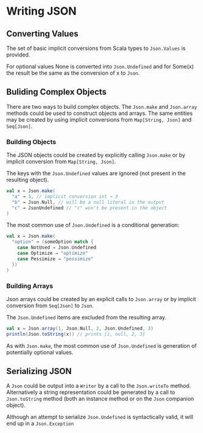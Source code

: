 # Writing JSON

## Converting Values

The set of basic implicit conversions from Scala types to `Json.Values` is provided.

For optional values None is converted into `Json.Undefined` and for
Some(x) the result be the same as the conversion of x to `Json`.


## Buliding Complex Objects

There are two ways to build complex objects. The `Json.make`
and `Json.array` methods could be used to construct objects and
arrays. The same entities may be created by using implicit
conversions from `Map[String, Json]` and `Seq[Json]`.


### Building Objects

The JSON objects could be created by explicitly calling `Json.make` or
by implicit conversion from `Map[String, Json]`.

The keys with the `Json.Undefined` values are ignored (not present in
the resulting object). 

```scala
val x = Json.make(
  "a" → 3, // implicit conversion int → 3
  "b" → Json.Null, // will be a null literal in the output
  "c" → JsonUndefined // "c" won't be present in the object
)
```

The most common use of `Json.Undefined` is a conditional generation:

```scala
val x = Json.make(
  "option" → (someOption match {
    case NotUsed ⇒ Json.Undefined
    case Optimize ⇒ "optimize"
    case Pessimize ⇒ "pessimize"
  })
)
```


### Building Arrays

Json arrays could be created by an explicit calls to `Json.array` or
by implicit conversion from `Seq[Json]` to `Json`.

The `Json.Undefined` items are excluded from the resulting array. 

```scala
val x = Json.array(1, Json.Null, 2, Json.Undefined, 3)
println(Json.toString(x)) // prints [1, null, 2, 3]
```

As with `Json.make`, the most common use of `Json.Undefined` is generation
of potentially optional values.


## Serializing JSON

A `Json` could be output into a `Writer` by a call to the `Json.writeTo` method.
Alternatively a string representation could be generated by a call to `Json.toString` method
(both an instance method or on the `Json` companion object).

Although an attempt to serialize `Json.Undefined` is syntactically valid, it will
end up in a `Json.Exception`
